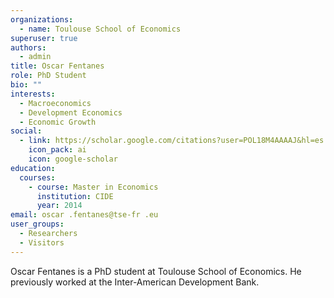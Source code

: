 ```yaml
---
organizations:
  - name: Toulouse School of Economics
superuser: true
authors:
  - admin
title: Oscar Fentanes
role: PhD Student
bio: ""
interests:
  - Macroeconomics
  - Development Economics
  - Economic Growth
social:
  - link: https://scholar.google.com/citations?user=POL18M4AAAAJ&hl=es
    icon_pack: ai
    icon: google-scholar
education:
  courses:
    - course: Master in Economics
      institution: CIDE
      year: 2014
email: oscar .fentanes@tse-fr .eu
user_groups:
  - Researchers
  - Visitors
---
```

Oscar Fentanes is a PhD student at Toulouse School of Economics. He previously worked at the Inter-American Development Bank.